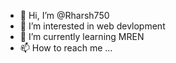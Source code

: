 - 👋 Hi, I’m @Rharsh750
- 👀 I’m interested in web devlopment
- 🌱 I’m currently learning MREN
- 📫 How to reach me ...

<!---
Rharsh750/Rharsh750 is a ✨ special ✨ repository because its `README.md` (this file) appears on your GitHub profile.
You can click the Preview link to take a look at your changes.
--->
